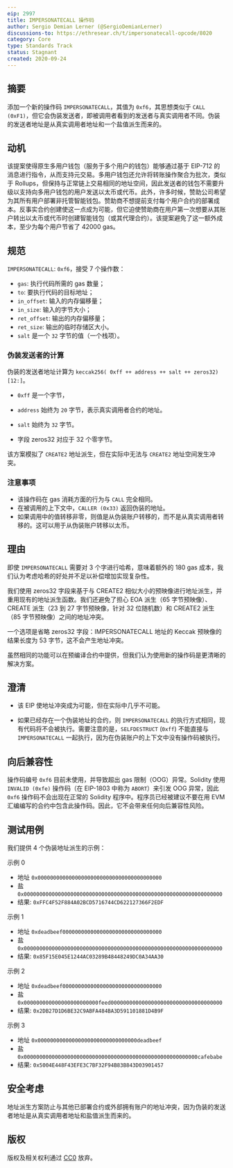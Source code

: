 ```yaml
---
eip: 2997
title: IMPERSONATECALL 操作码
author: Sergio Demian Lerner (@SergioDemianLerner)
discussions-to: https://ethresear.ch/t/impersonatecall-opcode/8020
category: Core
type: Standards Track
status: Stagnant
created: 2020-09-24
---
```


## 摘要

添加一个新的操作码 `IMPERSONATECALL`，其值为 `0xf6`，其思想类似于 `CALL (0xF1)`，但它会伪装发送者，即被调用者看到的发送者与真实调用者不同。伪装的发送者地址是从真实调用者地址和一个盐值派生而来的。

## 动机

该提案使得原生多用户钱包（服务于多个用户的钱包）能够通过基于 EIP-712 的消息进行指令，从而支持元交易。多用户钱包还允许将转账操作聚合为批次，类似于 Rollups，但保持与正常链上交易相同的地址空间，因此发送者的钱包不需要升级以支持向多用户钱包的用户发送以太币或代币。此外，许多时候，赞助公司希望为其所有用户部署非托管智能钱包。赞助商不想提前支付每个用户合约的部署成本。反事实合约创建使这一点成为可能，但它迫使赞助商在用户第一次想要从其账户转出以太币或代币时创建智能钱包（或其代理合约）。该提案避免了这一额外成本，至少为每个用户节省了 42000 gas。

## 规范

`IMPERSONATECALL`: `0xf6`，接受 7 个操作数：

- `gas`: 执行代码所需的 gas 数量；
- `to`: 要执行代码的目标地址；
- `in_offset`: 输入的内存偏移量；
- `in_size`: 输入的字节大小；
- `ret_offset`: 输出的内存偏移量；
- `ret_size`: 输出的临时存储区大小。
- `salt` 是一个 `32` 字节的值（一个栈项）。

### 伪装发送者的计算

伪装的发送者地址计算为 `keccak256( 0xff ++ address ++ salt ++ zeros32)[12:]`。

- `0xff` 是一个字节，
- `address` 始终为 `20` 字节，表示真实调用者合约的地址。
- `salt` 始终为 `32` 字节。

- 字段 zeros32 对应于 32 个零字节。

该方案模拟了 `CREATE2` 地址派生，但在实际中无法与 `CREATE2` 地址空间发生冲突。

### 注意事项
- 该操作码在 gas 消耗方面的行为与 `CALL` 完全相同。
- 在被调用的上下文中，`CALLER (0x33)` 返回伪装的地址。
- 如果调用中的值转移非零，则值是从伪装账户转移的，而不是从真实调用者转移的。这可以用于从伪装账户转移以太币。

## 理由

即使 `IMPERSONATECALL` 需要对 3 个字进行哈希，意味着额外的 180 gas 成本，我们认为考虑哈希的好处并不足以补偿增加实现复杂性。

我们使用 zeros32 字段来基于与 CREATE2 相似大小的预映像进行地址派生，并重用现有的地址派生函数。我们还避免了担心 EOA 派生（65 字节预映像）、CREATE 派生（23 到 27 字节预映像，针对 32 位随机数）和 CREATE2 派生（85 字节预映像）之间的地址冲突。

一个选项是省略 zeros32 字段：IMPERSONATECALL 地址的 Keccak 预映像的结果长度为 53 字节，这不会产生地址冲突。

虽然相同的功能可以在预编译合约中提供，但我们认为使用新的操作码是更清晰的解决方案。

## 澄清

- 该 EIP 使地址冲突成为可能，但在实际中几乎不可能。

- 如果已经存在一个伪装地址的合约，则 `IMPERSONATECALL` 的执行方式相同，现有代码将不会被执行。需要注意的是，`SELFDESTRUCT` (`0xff`) 不能直接与 `IMPERSONATECALL` 一起执行，因为在伪装账户的上下文中没有操作码被执行。

## 向后兼容性

操作码编号 `0xf6` 目前未使用，并导致超出 gas 限制（OOG）异常。Solidity 使用 `INVALID (0xfe)` 操作码（在 EIP-1803 中称为 `ABORT`）来引发 OOG 异常，因此 `0xf6` 操作码不会出现在正常的 Solidity 程序中。程序员已经被建议不要在用 EVM 汇编编写的合约中包含此操作码。因此，它不会带来任何向后兼容性风险。

## 测试用例

我们提供 4 个伪装地址派生的示例：

示例 0

* 地址 `0x0000000000000000000000000000000000000000`
* 盐 `0x0000000000000000000000000000000000000000000000000000000000000000`
* 结果: `0xFFC4F52F884A02BCD5716744CD622127366F2EDF`

示例 1
* 地址 `0xdeadbeef00000000000000000000000000000000`
* 盐 `0x0000000000000000000000000000000000000000000000000000000000000000`
* 结果: `0x85F15E045E1244AC03289B48448249DC0A34AA30`

示例 2
* 地址 `0xdeadbeef00000000000000000000000000000000`
* 盐 `0x000000000000000000000000feed000000000000000000000000000000000000`
* 结果: `0x2DB27D1D6BE32C9ABFA484BA3D591101881D4B9F`

示例 3
* 地址 `0x00000000000000000000000000000000deadbeef`
* 盐 `0x00000000000000000000000000000000000000000000000000000000cafebabe`
* 结果: `0x5004E448F43EFE3C7BF32F94B83B843D03901457`

## 安全考虑

地址派生方案防止与其他已部署合约或外部拥有账户的地址冲突，因为伪装的发送者地址是从真实调用者地址和盐值派生而来的。

## 版权

版权及相关权利通过 [CC0](../LICENSE.md) 放弃。